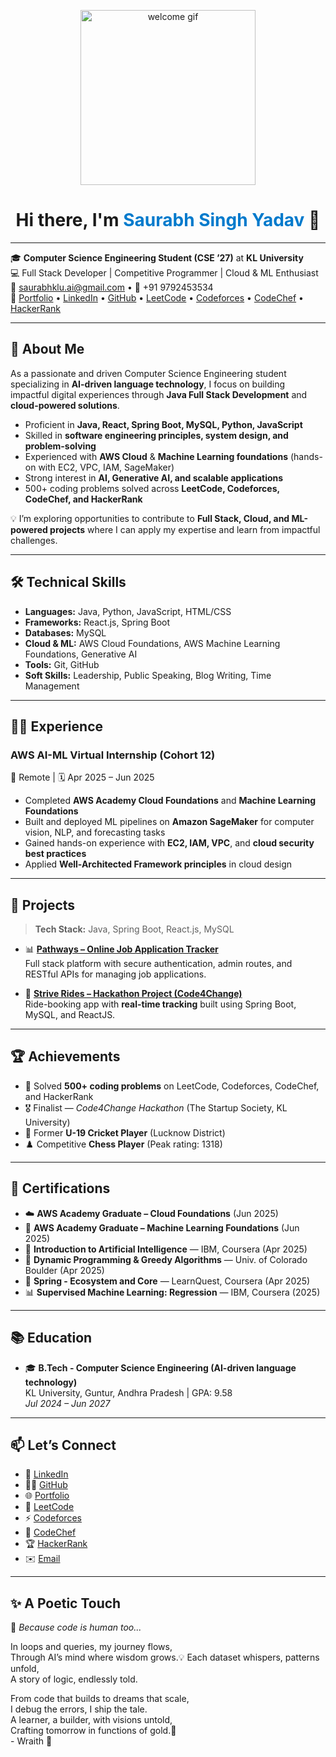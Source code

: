<p align="center"> 
  <img src="https://github.com/chiraag-kakar/chiraag-kakar/blob/master/hadder.gif" width="280px" alt="welcome gif">
</p>

<h1 align="center">Hi there, I'm <span style="color:#007acc;">Saurabh Singh Yadav</span> 👋</h1>

---

🎓 **Computer Science Engineering Student (CSE ’27)** at **KL University**  
💻 Full Stack Developer | Competitive Programmer | Cloud & ML Enthusiast  
📧 [saurabhklu.ai@gmail.com](mailto:saurabhklu.ai@gmail.com) • 📱 +91 9792453534  
🔗 [Portfolio](https://wraithklu.vercel.app/) • [LinkedIn](https://www.linkedin.com/in/wraithklu) • [GitHub](https://github.com/Wraith-klu) • [LeetCode](https://leetcode.com/u/wraith_sky/) • [Codeforces](https://codeforces.com/profile/wraithklu?csrf_token=398f0bbd31d6ead4332be40fe46955cf) • [CodeChef](https://www.codechef.com/users/) • [HackerRank](https://www.hackerrank.com/)

---

## 🧠 About Me  

As a passionate and driven Computer Science Engineering student specializing in **AI-driven language technology**, I focus on building impactful digital experiences through **Java Full Stack Development** and **cloud-powered solutions**.  

- Proficient in **Java, React, Spring Boot, MySQL, Python, JavaScript**  
- Skilled in **software engineering principles, system design, and problem-solving**  
- Experienced with **AWS Cloud** & **Machine Learning foundations** (hands-on with EC2, VPC, IAM, SageMaker)  
- Strong interest in **AI, Generative AI, and scalable applications**  
- 500+ coding problems solved across **LeetCode, Codeforces, CodeChef, and HackerRank**  

💡 I’m exploring opportunities to contribute to **Full Stack, Cloud, and ML-powered projects** where I can apply my expertise and learn from impactful challenges.  

---

## 🛠️ Technical Skills  

- **Languages:** Java, Python, JavaScript, HTML/CSS  
- **Frameworks:** React.js, Spring Boot  
- **Databases:** MySQL  
- **Cloud & ML:** AWS Cloud Foundations, AWS Machine Learning Foundations, Generative AI  
- **Tools:** Git, GitHub
- **Soft Skills:** Leadership, Public Speaking, Blog Writing, Time Management  

---

## 🧑‍💻 Experience  

### AWS AI-ML Virtual Internship (Cohort 12)  
📍 Remote | 🗓️ Apr 2025 – Jun 2025  
- Completed **AWS Academy Cloud Foundations** and **Machine Learning Foundations**  
- Built and deployed ML pipelines on **Amazon SageMaker** for computer vision, NLP, and forecasting tasks  
- Gained hands-on experience with **EC2, IAM, VPC**, and **cloud security best practices**  
- Applied **Well-Architected Framework principles** in cloud design  

---

## 🚀 Projects  

> **Tech Stack:** Java, Spring Boot, React.js, MySQL  

- 📊 [**Pathways – Online Job Application Tracker**](https://pathways-jobsearchengine.vercel.app/)  
  Full stack platform with secure authentication, admin routes, and RESTful APIs for managing job applications.  

- 🚖 [**Strive Rides – Hackathon Project (Code4Change)**](#)  
  Ride-booking app with **real-time tracking** built using Spring Boot, MySQL, and ReactJS.  

---

## 🏆 Achievements  

- 🏅 Solved **500+ coding problems** on LeetCode, Codeforces, CodeChef, and HackerRank  
- 🎖️ Finalist — *Code4Change Hackathon* (The Startup Society, KL University)  
- 🏏 Former **U-19 Cricket Player** (Lucknow District)  
- ♟️ Competitive **Chess Player** (Peak rating: 1318)  

---

## 📜 Certifications  

- ☁️ **AWS Academy Graduate – Cloud Foundations** (Jun 2025)  
- 🤖 **AWS Academy Graduate – Machine Learning Foundations** (Jun 2025)  
- 📘 **Introduction to Artificial Intelligence** — IBM, Coursera (Apr 2025)  
- 🧮 **Dynamic Programming & Greedy Algorithms** — Univ. of Colorado Boulder (Apr 2025)  
- 🌱 **Spring - Ecosystem and Core** — LearnQuest, Coursera (Apr 2025)  
- 📊 **Supervised Machine Learning: Regression** — IBM, Coursera (2025)  

---

## 📚 Education  

- 🎓 **B.Tech - Computer Science Engineering (AI-driven language technology)**  
  KL University, Guntur, Andhra Pradesh | GPA: 9.58  
  *Jul 2024 – Jun 2027*  

---

## 📫 Let’s Connect  

- 💼 [LinkedIn](https://www.linkedin.com/in/wraithklu)  
- 🧑‍💻 [GitHub](https://github.com/Wraith-klu)  
- 🌐 [Portfolio](https://wraithklu.vercel.app/)  
- 🧮 [LeetCode](https://leetcode.com/u/wraith_sky/)  
- ⚡ [Codeforces](https://codeforces.com/profile/wraithklu?csrf_token=398f0bbd31d6ead4332be40fe46955cf)  
- 🍴 [CodeChef](https://www.codechef.com/users/)  
- 🏆 [HackerRank](https://www.hackerrank.com/)  
- ✉️ [Email](mailto:saurabhklu.ai@gmail.com)  

---

## ✨ A Poetic Touch  

📜 *Because code is human too...*  

In loops and queries, my journey flows,  
Through AI’s mind where wisdom grows.💡 
Each dataset whispers, patterns unfold,  
A story of logic, endlessly told.  

From code that builds to dreams that scale,  
I debug the errors, I ship the tale.   
A learner, a builder, with visions untold,  
Crafting tomorrow in functions of gold.🥇  
                                - Wraith 👻 
